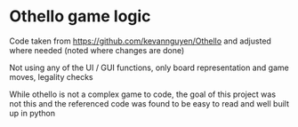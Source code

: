 
# Othello game logic

Code taken from https://github.com/kevannguyen/Othello and adjusted where needed
(noted where changes are done)

Not using any of the UI / GUI functions, only board representation and game moves, legality checks

While othello is not a complex game to code, the goal of this project was not this and the referenced code was found to be easy to read and well built up in python


